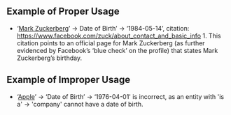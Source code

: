 ## Example of Proper Usage
* ‘[Mark Zuckerberg](https://golden.com/wiki/Mark_Zuckerberg-AZ9)’ → Date of Birth’ → ‘1984-05-14’, citation: https://www.facebook.com/zuck/about_contact_and_basic_info 1. This citation points to an official page for Mark Zuckerberg (as further evidenced by Facebook’s ‘blue check’ on the profile) that states Mark Zuckerberg’s birthday.

## Example of Improper Usage
* ‘[Apple](https://golden.com/wiki/Apple_(company)-5NB)’ → ‘Date of Birth’ → ‘1976-04-01' is incorrect, as an entity with 'is a' → 'company' cannot have a date of birth.
